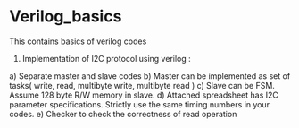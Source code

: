 # Verilog_basics
This contains basics of verilog codes

1. Implementation of I2C protocol using verilog :

a) Separate master and slave codes
b) Master can be implemented as set of tasks( write, read, multibyte write, multibyte read )
c) Slave can be FSM. Assume 128 byte R/W memory in slave.
d) Attached spreadsheet has I2C parameter specifications. Strictly use the same timing numbers in your codes.
e) Checker to check the correctness of read operation
